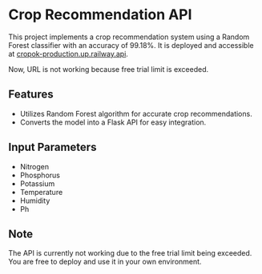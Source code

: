 # Crop Recommendation API

This project implements a crop recommendation system using a Random Forest classifier with an accuracy of 99.18%. It is deployed and accessible at [cropok-production.up.railway.api](https://cropok-production.up.railway.app). 

Now, URL is not working because free trial limit is exceeded.

## Features

- Utilizes Random Forest algorithm for accurate crop recommendations.
- Converts the model into a Flask API for easy integration.

## Input Parameters
- Nitrogen
- Phosphorus
- Potassium
- Temperature
- Humidity
- Ph

## Note

The API is currently not working due to the free trial limit being exceeded. You are free to deploy and use it in your own environment.
